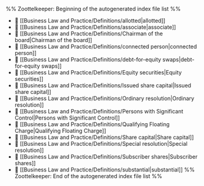 %% Zoottelkeeper: Beginning of the autogenerated index file list  %%
- 📄 [[Business Law and Practice/Definitions/allotted|allotted]]
- 📄 [[Business Law and Practice/Definitions/associate|associate]]
- 📄 [[Business Law and Practice/Definitions/Chairman of the board|Chairman of the board]]
- 📄 [[Business Law and Practice/Definitions/connected person|connected person]]
- 📄 [[Business Law and Practice/Definitions/debt-for-equity swaps|debt-for-equity swaps]]
- 📄 [[Business Law and Practice/Definitions/Equity securities|Equity securities]]
- 📄 [[Business Law and Practice/Definitions/Issued share capital|Issued share capital]]
- 📄 [[Business Law and Practice/Definitions/Ordinary resolution|Ordinary resolution]]
- 📄 [[Business Law and Practice/Definitions/Persons with Significant Control|Persons with Significant Control]]
- 📄 [[Business Law and Practice/Definitions/Qualifying Floating Charge|Qualifying Floating Charge]]
- 📄 [[Business Law and Practice/Definitions/Share capital|Share capital]]
- 📄 [[Business Law and Practice/Definitions/Special resolution|Special resolution]]
- 📄 [[Business Law and Practice/Definitions/Subscriber shares|Subscriber shares]]
- 📄 [[Business Law and Practice/Definitions/substantial|substantial]]
%% Zoottelkeeper: End of the autogenerated index file list  %%
